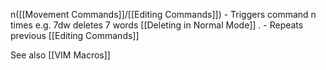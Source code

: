 n([[Movement Commands]]/[[Editing Commands]]) - Triggers command n times
e.g. 7dw deletes 7 words [[Deleting in Normal Mode]]
. - Repeats previous [[Editing Commands]]

See also [[VIM Macros]]